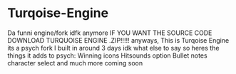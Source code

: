 # Turqoise-Engine
Da funni engine/fork idfk anymore
IF YOU WANT THE SOURCE CODE DOWNLOAD TURQUOISE ENGINE .ZIP!!!!!
anyways, This is Turqoise Engine its a psych fork I built in around 3 days idk what else to say so heres the things it adds to psych:
Winning icons
Hitsounds option
Bullet notes
character select
and much more coming soon
